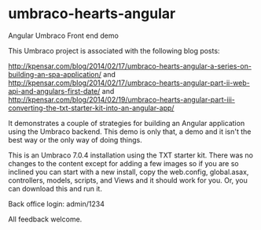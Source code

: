 umbraco-hearts-angular
======================

Angular Umbraco Front end demo

This Umbraco project is associated with the following blog posts:

http://kpensar.com/blog/2014/02/17/umbraco-hearts-angular-a-series-on-building-an-spa-application/
and
http://kpensar.com/blog/2014/02/17/umbraco-hearts-angular-part-ii-web-api-and-angulars-first-date/
and
http://kpensar.com/blog/2014/02/19/umbraco-hearts-angular-part-iii-converting-the-txt-starter-kit-into-an-angular-app/

It demonstrates a couple of strategies for building an Angular application using the Umbraco backend.  This demo is only that, a demo and it isn't the best way or the only way of doing things.

This is an Umbraco 7.0.4 installation using the TXT starter kit.  There was no changes to the content except for adding a few images so if you are so inclined you can start with a new install, copy the web.config, global.asax, controllers, models, scripts, and Views and it should work for you.  Or, you can download this and run it.

Back office login:  admin/1234

All feedback welcome.
